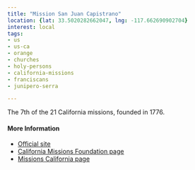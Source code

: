 ```yaml
---
title: "Mission San Juan Capistrano"
location: {lat: 33.5020282662047, lng: -117.662690902704}
interest: local
tags:
- us
- us-ca
- orange
- churches
- holy-persons
- california-missions
- franciscans
- junipero-serra

---
```



The 7th of the 21 California missions, founded in 1776.

#### More Information

* [Official site](http://www.missionsjc.com/)
* [California Missions Foundation page](https://californiamissionsfoundation.org/mission-san-juan-capistrano/)
* [Missions California page](https://www.missionscalifornia.com/missions/san-juan-capistrano/)





